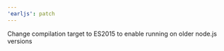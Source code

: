 ```yaml
---
'earljs': patch
---
```


Change compilation target to ES2015 to enable running on older node.js versions
